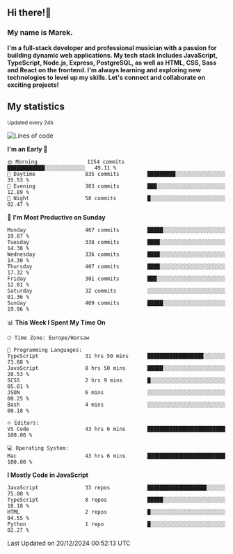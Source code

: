 ## Hi there!👋 ##
### My name is Marek. ###

**I'm a full-stack developer and professional musician with a passion for building dynamic web applications. My tech stack includes JavaScript, TypeScript, Node.js, Express, PostgreSQL, as well as HTML, CSS, Sass and React on the frontend. I'm always learning and exploring new technologies to level up my skills. Let's connect and collaborate on exciting projects!**

## My statistics ##
<sub>Updated every 24h</sub>
<!--START_SECTION:waka-->
![Lines of code](https://img.shields.io/badge/From%20Hello%20World%20I%27ve%20Written-92.5%20thousand%20lines%20of%20code-blue)

**I'm an Early 🐤** 

```text
🌞 Morning                1154 commits        ████████████░░░░░░░░░░░░░   49.11 % 
🌆 Daytime                835 commits         █████████░░░░░░░░░░░░░░░░   35.53 % 
🌃 Evening                303 commits         ███░░░░░░░░░░░░░░░░░░░░░░   12.89 % 
🌙 Night                  58 commits          █░░░░░░░░░░░░░░░░░░░░░░░░   02.47 % 
```
📅 **I'm Most Productive on Sunday** 

```text
Monday                   467 commits         █████░░░░░░░░░░░░░░░░░░░░   19.87 % 
Tuesday                  338 commits         ████░░░░░░░░░░░░░░░░░░░░░   14.38 % 
Wednesday                336 commits         ████░░░░░░░░░░░░░░░░░░░░░   14.30 % 
Thursday                 407 commits         ████░░░░░░░░░░░░░░░░░░░░░   17.32 % 
Friday                   301 commits         ███░░░░░░░░░░░░░░░░░░░░░░   12.81 % 
Saturday                 32 commits          ░░░░░░░░░░░░░░░░░░░░░░░░░   01.36 % 
Sunday                   469 commits         █████░░░░░░░░░░░░░░░░░░░░   19.96 % 
```


📊 **This Week I Spent My Time On** 

```text
🕑︎ Time Zone: Europe/Warsaw

💬 Programming Languages: 
TypeScript               31 hrs 50 mins      ██████████████████░░░░░░░   73.88 % 
JavaScript               8 hrs 50 mins       █████░░░░░░░░░░░░░░░░░░░░   20.53 % 
SCSS                     2 hrs 9 mins        █░░░░░░░░░░░░░░░░░░░░░░░░   05.01 % 
JSON                     6 mins              ░░░░░░░░░░░░░░░░░░░░░░░░░   00.25 % 
Bash                     4 mins              ░░░░░░░░░░░░░░░░░░░░░░░░░   00.18 % 

🔥 Editors: 
VS Code                  43 hrs 6 mins       █████████████████████████   100.00 % 

💻 Operating System: 
Mac                      43 hrs 6 mins       █████████████████████████   100.00 % 
```

**I Mostly Code in JavaScript** 

```text
JavaScript               33 repos            ███████████████████░░░░░░   75.00 % 
TypeScript               8 repos             █████░░░░░░░░░░░░░░░░░░░░   18.18 % 
HTML                     2 repos             █░░░░░░░░░░░░░░░░░░░░░░░░   04.55 % 
Python                   1 repo              █░░░░░░░░░░░░░░░░░░░░░░░░   02.27 % 
```




 Last Updated on 20/12/2024 00:52:13 UTC
<!--END_SECTION:waka-->

<!--
**MarekSax/MarekSax** is a ✨ _special_ ✨ repository because its `README.md` (this file) appears on your GitHub profile.

Here are some ideas to get you started:

- 🔭 I’m currently working on ...
- 🌱 I’m currently learning ...
- 👯 I’m looking to collaborate on ...
- 🤔 I’m looking for help with ...
- 💬 Ask me about ...
- 📫 How to reach me: ...
- 😄 Pronouns: ...
- ⚡ Fun fact: ...
-->

